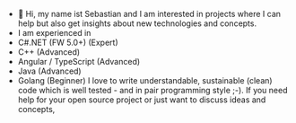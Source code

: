 - 👋 Hi, my name ist Sebastian and I am interested in projects where I can help but also get insights about new technologies and concepts.
- I am experienced in 
-  C#.NET (FW 5.0+) (Expert)
-  C++ (Advanced)
-  Angular / TypeScript (Advanced)
-  Java (Advanced)
-  Golang (Beginner)
I love to write understandable, sustainable (clean) code which is well tested - and in pair programming style ;-).
If you need help for your open source project or just want to discuss ideas and concepts,

<!---
snthomae/snthomae is a ✨ special ✨ repository because its `README.md` (this file) appears on your GitHub profile.
You can click the Preview link to take a look at your changes.
--->
